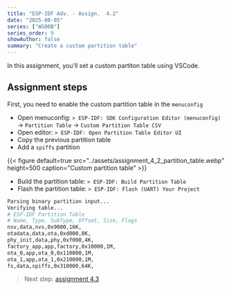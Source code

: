 ```yaml
---
title: "ESP-IDF Adv. - Assign.  4.2"
date: "2025-08-05"
series: ["WS00B"]
series_order: 9
showAuthor: false
summary: "Create a custom partition table"
---
```


In this assignment, you'll set a custom partiton table using VSCode.

## Assignment steps

First, you need to enable the custom partition table in the `menuconfig`

* Open menuconfig: `> ESP-IDF: SDK Configuration Editor (menuconfig)`<br>
   &rarr; `Partition Table` &rarr; `Custom Partition Table CSV`
* Open editor: `> ESP-IDF: Open Partition Table Editor UI`
* Copy the previous partition table
* Add a `spiffs` partition

{{< figure
default=true
src="../assets/assignment_4_2_partition_table.webp"
height=500
caption="Custom partition table"
    >}}


* Build the partition table: `> ESP-IDF: Build Partition Table`
* Flash the partition table: `> ESP-IDF: Flash (UART) Your Project`



```bash
Parsing binary partition input...
Verifying table...
# ESP-IDF Partition Table
# Name, Type, SubType, Offset, Size, Flags
nsv,data,nvs,0x9000,16K,
otadata,data,ota,0xd000,8K,
phy_init,data,phy,0xf000,4K,
factory_app,app,factory,0x10000,1M,
ota_0,app,ota_0,0x110000,1M,
ota_1,app,ota_1,0x210000,1M,
fs,data,spiffs,0x310000,64K,
```


> Next step: [assignment 4.3](../assignment-4-3)
